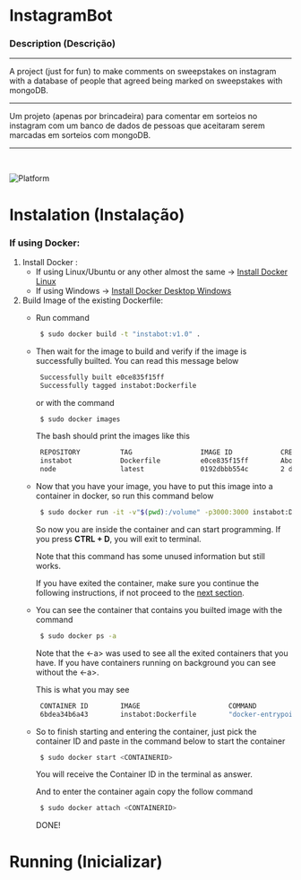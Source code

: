# InstagramBot
<h3>Description (Descrição)</h3>

---

A project (just for fun) to make comments on sweepstakes on instagram with a database of people that agreed being marked on sweepstakes with mongoDB.

---

Um projeto (apenas por brincadeira) para comentar em sorteios no instagram com um banco de dados de pessoas que aceitaram serem marcadas em sorteios com mongoDB.

---
<br>

![Platform](https://img.shields.io/badge/platform-NODE-lightgrey.svg?style=flat)

# Instalation (Instalação)

<h3>If using Docker:</h3>

1. Install Docker :
    - If using Linux/Ubuntu or any other almost the same -> [Install Docker Linux](https://docs.docker.com/engine/install/ubuntu/)
    - If using Windows -> [Install Docker Desktop Windows](https://docs.docker.com/docker-for-windows/install/)
2. Build Image of the existing Dockerfile:
     - Run command 
       
       ```bash
        $ sudo docker build -t "instabot:v1.0" .
       ```
     - Then wait for the image to build and verify 
        if the image is successfully builted. You can read this message below
        ```bash 
         Successfully built e0ce835f15ff
         Successfully tagged instabot:Dockerfile
        ```
        or with the command
       ```bash
        $ sudo docker images
       ```
       The bash should print the images like this
       ```bash
        REPOSITORY          TAG                 IMAGE ID            CREATED              SIZE
        instabot            Dockerfile          e0ce835f15ff        About a minute ago   943MB
        node                latest              0192dbbb554c        2 days ago           943MB
       ```
     - Now that you have your image, you have to put this image into a container in docker, so run this command below
       ```bash
        $ sudo docker run -it -v"$(pwd):/volume" -p3000:3000 instabot:Dockerfile bash
       ```
       So now you are inside the container and can start programming. If you press **CTRL + D**, you will exit to terminal.
        
       Note that this command has some unused information but still works.
       
       If you have exited the container, make sure you continue the following instructions, if not proceed to the [next section](#running-inicializar).
     - You can see the container that contains you builted image with the command
       ```bash
        $ sudo docker ps -a
       ```
       Note that the <-a> was used to see all the exited containers that you have. If you have containers running on background you can see without the <-a>.
       
       This is what you may see
       ```bash
        CONTAINER ID        IMAGE                      COMMAND                  CREATED             STATUS                        PORTS               NAMES
        6bdea34b6a43        instabot:Dockerfile        "docker-entrypoint.s…"   13 minutes ago      Exited (130) 17 seconds ago                       romantic_hawking
       ```
     - So to finish starting and entering the container, just pick the container ID and paste in the command below to start the container
       ```bash
        $ sudo docker start <CONTAINERID>
       ```
       You will receive the Container ID in the terminal as answer.
       
       And to enter the container again copy the follow command
       ```bash
        $ sudo docker attach <CONTAINERID>
       ```
       
       DONE!


# Running (Inicializar)


